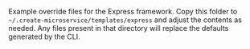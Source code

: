 Example override files for the Express framework. Copy this folder to `~/.create-microservice/templates/express` and adjust the contents as needed. Any files present in that directory will replace the defaults generated by the CLI.
